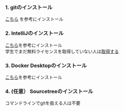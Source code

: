 ### 1. gitのインストール
[こちら](https://qiita.com/T-H9703EnAc/items/4fbe6593d42f9a844b1c) を参考にインストール
### 2. IntelliJのインストール
[こちら](https://sukkiri.jp/technologies/ides/intellij-idea/intellij-idea-win.html)を参考にインストール　<br>
学生でまだ無料ライセンスを取得していない人は[取得する](https://blog.jetbrains.com/ja/2019/08/22/2105/)
### 3. Docker Desktopのインストール
[こちら](https://docs.docker.jp/docker-for-windows/install.html)を参考にインストール
### 4. (任意） Sourcetreeのインストール
コマンドラインでgitを扱える人は不要
